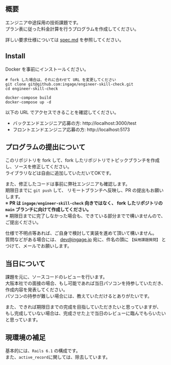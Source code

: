 ## 概要

エンジニア中途採用の技術課題です。  
プラン表に従った料金計算を行うプログラムを作成してください。  

詳しい要求仕様については [spec.md](spec.md) を参照してください。

## Install

Docker を事前にインストールください。

```shell
# fork した場合は、それに合わせて URL を変更してください
git clone git@github.com:ingage/engineer-skill-check.git
cd engineer-skill-check

docker-compose build
docker-compose up -d
```

以下の URL でアクセスできることを確認してください。

- バックエンドエンジニア応募の方: http://localhost:3000/test
- フロントエンドエンジニア応募の方: http://localhost:5173

## プログラムの提出について
このリポジトリを fork して、fork したリポジトリでトピックブランチを作成し、ソースを修正してください。  
ライブラリなどは自由に追加していただいてOKです。  

また、修正したコードは事前に弊社エンジニアも確認します。  
期限日までに `git push` して、 リモートブランチへ反映し、PR の提出もお願いします。  
※ **PR は `ingage/engineer-skill-check` 向きではなく、 fork したリポジトリの `main` ブランチに向けて作成してください。**  
※ 期限日までに完了しなかった場合も、できている部分までで構いませんので、ご提出ください。  

仕様で不明点等あれば、ご自身で検討して実装を進めて頂いて構いません。  
質問などがある場合には、 dev@ingage.jp 宛に、件名の頭に `【採用課題質問】` とつけて、メールでお願いします。

## 当日について
課題を元に、ソースコードのレビューを行います。  
大阪本社での面接の場合、もし可能であれば当日パソコンを持参していただき、作成内容を発表してください。  
パソコンの持参が難しい場合には、教えていただけるとありがたいです。

また、できれば期限日までの完成を目指していただきたいと思っていますが、
もし完成していない場合は、完成させた上で当日のレビューに臨んでもらいたいと思っています。

## 現環境の補足
基本的には、`Rails 6.1` の構成です。  
また、`active_record`に関しては、除去しています。
